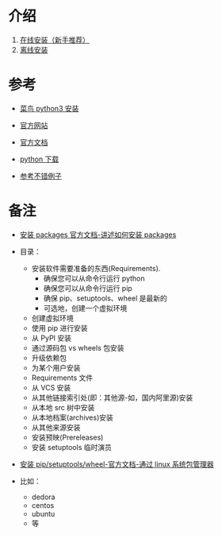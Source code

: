 # 介绍

1. [在线安装（新手推荐）](./online_install/)
2. [离线安装](./offline_install/)

# 参考

- [菜鸟 python3 安装](https://www.runoob.com/python3/python3-install.html)

- [官方网站](https://www.python.org/)
- [官方文档](https://www.python.org/doc/)
- [python 下载](https://www.python.org/downloads/)

- [参考不错例子](https://github.com/walter201230/Python/blob/master/Article/PythonBasis/python1/Installation.md)

# 备注

- [安装 packages 官方文档-讲述如何安装 packages](https://packaging.python.org/tutorials/installing-packages/)
- 目录：

  - 安装软件需要准备的东西(Requirements).
    - 确保您可以从命令行运行 python
    - 确保您可以从命令行运行 pip
    - 确保 pip、setuptools、wheel 是最新的
    - 可选地，创建一个虚拟环境
  - 创建虚拟环境
  - 使用 pip 进行安装
  - 从 PyPI 安装
  - 通过源码包 vs wheels 包安装
  - 升级依赖包
  - 为某个用户安装
  - Requirements 文件
  - 从 VCS 安装
  - 从其他链接索引处(即：其他源-如，国内阿里源)安装
  - 从本地 src 树中安装
  - 从本地档案(archives)安装
  - 从其他来源安装
  - 安装预映(Prereleases)
  - 安装 setuptools 临时演员

- [安装 pip/setuptools/wheel-官方文档-通过 linux 系统包管理器](https://packaging.python.org/guides/installing-using-linux-tools/)
- 比如：
  - dedora
  - centos
  - ubuntu
  - 等
